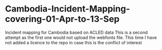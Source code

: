 # Cambodia-Incident-Mapping-covering-01-Apr-to-13-Sep
Incident mapping for Cambodia based on ACLED data
This is a second attempt as the first one would not upload the webfonts file.  This time I have not added a licence to the repo in case this is the conflict of interest
